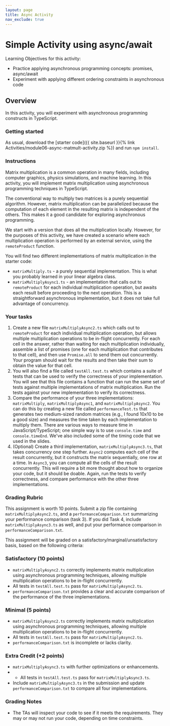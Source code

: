 ```yaml
---
layout: page
title: Async Activity
nav_exclude: true
---
```


# Simple Activity using async/await

Learning Objectives for this activity:

- Practice applying asynchronous programming concepts: promises, async/await
- Experiment with applying different ordering constraints in asynchronous code

## Overview

In this activity, you will experiment with asynchronous programming constructs in TypeScript.

### Getting started

As usual, download the [starter code]({{ site.baseurl }}{% link Activities/module06-async-matmult-activity.zip %}) and run `npm install`. 

### Instructions

Matrix multiplication is a common operation in many fields, including computer graphics, physics simulations, and machine learning. In this activity, you will implement matrix multiplication using asynchronous programming techniques in TypeScript.

The conventional way to multiply two matrices is a purely sequential algorithm. However, matrix multiplication can be parallelized because the computation of each element in the resulting matrix is independent of the others. This makes it a good candidate for exploring asynchronous programming.

We start with a version that does all the multiplication locally.  However, for the purposes of this activity, we have created a scenario where each multiplication operation is performed by an external service, using the `remoteProduct` function. 


You will find two different implementations of matrix multiplication in the starter code:
* `matrixMultiply.ts` - a purely sequential implementation.  This is what you probably learned in your linear algebra class.
* `matrixMultiplyAsync1.ts` - an implementation that calls out to `remoteProduct` for each individual multiplication operation, but awaits each result before proceeding to the next operation.  This is a straightforward asynchronous implementation, but it does not take full advantage of concurrency.

### Your tasks

1. Create a new file `matrixMultiplyAsync2.ts` which calls out to `remoteProduct` for each individual multiplication operation, but allows multiple multiplication operations to be in-flight concurrently.  For each cell in the answer, rather than waiting for each multiplication individually, assemble a list of promises (one for each multiplication that contributes to that cell), and then use `Promise.all` to send them out concurrently. Your program should wait for the results and then take their sum to obtain the value for that cell.  
2. You will also  find a file called `testAll.test.ts` which contains a suite of tests that can be used to verify the correctness of your implementation. You will see that this file contains a function that can run the same set of tests against multiple implementations of matrix multiplication.  Run the tests against your new implementation to verify its correctness.
3. Compare the performance of your three implementations: `matrixMultiply`, `matrixMultiplyAsync1`, and `matrixMultiplyAsync2`.  You can do this by creating a new file called `performanceTest.ts` that generates two medium-sized random matrices (e.g., I found 10x10 to be a good size) and measures the time taken by each implementation to multiply them. There are various ways to measure time in JavaScript/TypeScript; one simple way is to use `console.time` and `console.timeEnd`.  We've also included some of the timing code that we used in the slides.
4. (Optional) Create a third implementation, `matrixMultiplyAsync3.ts`, that takes concurrency one step further.  `Async2` computes each cell of the result concurrently, but it constructs the matrix sequentially, one row at a time.  In `Async3`, you can compute all the cells of the result concurrently.  This will require a bit more thought about how to organize your code, but it should be doable.  Again, run the tests to verify correctness, and compare performance with the other three implementations.


### Grading Rubric

This assignment is worth 10 points. Submit a zip file containing `matrixMultiplyAsync2.ts`, and a `performanceComparison.txt` summarizing your performance comparison (task 3).   If you did Task 4, include `matrixMultiplyAsync3.ts` as well, and put your performance comparison in `performanceComparison.txt`.

This assignment will be graded on a satisfactory/marginal/unsatisfactory basis, based on the following criteria:

### Satisfactory (10 points)
- `matrixMultiplyAsync2.ts` correctly implements matrix multiplication using asynchronous programming techniques, allowing multiple multiplication operations to be in-flight concurrently.
- All tests in `testAll.test.ts` pass for `matrixMultiplyAsync2.ts`.
- `performanceComparison.txt` provides a clear and accurate comparison of the performance of the three implementations.

### Minimal (5 points)
- `matrixMultiplyAsync2.ts` correctly implements matrix multiplication using asynchronous programming techniques, allowing multiple multiplication operations to be in-flight concurrently.
- All tests in `testAll.test.ts` pass for `matrixMultiplyAsync2.ts`.
- `performanceComparison.txt` is incomplete or lacks clarity.

### Extra Credit (+2 points)
- `matrixMultiplyAsync3.ts` with further optimizations or enhancements.
- - All tests in `testAll.test.ts` pass for `matrixMultiplyAsync3.ts`.
- Include `matrixMultiplyAsync3.ts` in the submission and update `performanceComparison.txt` to compare all four implementations.

### Grading Notes
- The TAs will inspect your code to see if it meets the requirements.  They may or may not run your code, depending on time constraints.
